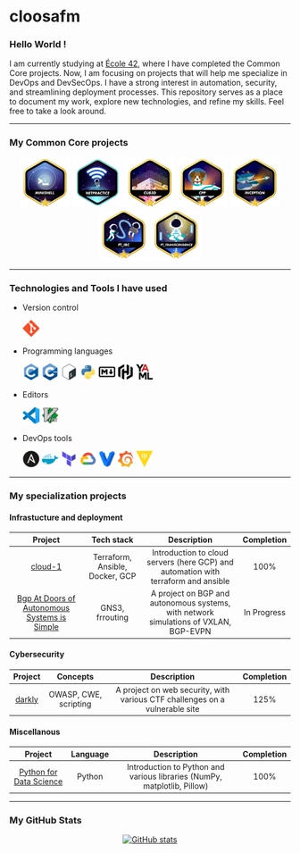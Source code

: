 # cloosafm

### Hello World !

I am currently studying at [École 42](https://42.fr/en/homepage/), where I have completed the Common Core projects. Now, I am focusing on projects that will help me specialize in DevOps and DevSecOps. I have a strong interest in automation, security, and streamlining deployment processes. This repository serves as a place to document my work, explore new technologies, and refine my skills. Feel free to take a look around.

---
<!---
### 42 Stats Card

[![My 42 stats](https://badge42.vercel.app/api/v2/cl8llmf4200060hmkt4qtrpqm/stats?cursusId=21&coalitionId=45)](https://github.com/JaeSeoKim/badge42)
--->

### My Common Core projects
<div align="center">

<a href="https://gitlab.com/42_cursus1/minishell" style="text-decoration: none;">
  <img src="https://github.com/cloosafm/cloosafm/blob/main/42_badges/minishellm.png" alt="42 Badge" width="90" height="90">
</a>

<a href="https://gitlab.com/42_cursus1/netpractice" style="text-decoration: none;">
  <img src="https://github.com/cloosafm/cloosafm/blob/main/42_badges/netpracticee.png" alt="42 Badge" width="90" height="90">
</a>
<a href="https://gitlab.com/42_cursus1/cub3d" style="text-decoration: none;">
  <img src="https://github.com/cloosafm/cloosafm/blob/main/42_badges/cub3dm.png" alt="42 Badge" width="90" height="90">
</a>
<a href="https://gitlab.com/42_cursus1/cpp_piscine" style="text-decoration: none;">
  <img src="https://github.com/cloosafm/cloosafm/blob/main/42_badges/cppm.png" alt="42 Badge" width="90" height="90">
</a>
<a href="https://gitlab.com/42_cursus1/inception" style="text-decoration: none;">
  <img src="https://github.com/cloosafm/cloosafm/blob/main/42_badges/inceptionm.png" alt="42 Badge" width="90" height="90">
</a>
<a href="https://gitlab.com/42_cursus1/ft_irc" style="text-decoration: none;">
  <img src="https://github.com/cloosafm/cloosafm/blob/main/42_badges/ft_ircm.png" alt="42 Badge" width="90" height="90">
</a>

<a href="https://github.com/Dylonni/42_ft_transcendence" style="text-decoration: none;">
  <img src="https://github.com/cloosafm/cloosafm/blob/main/42_badges/ft_transcendencem.png" alt="42 Badge" width="90" height="90">
</a>

<!---
<a href="https://gitlab.com/42_cursus1/libft_42">![42 Badge](https://github.com/cloosafm/cloosafm/blob/main/42_badges/libftm.png)</a>
<a href="https://gitlab.com/42_cursus1/Born2beroot">![42 Badge](https://github.com/cloosafm/cloosafm/blob/main/42_badges/born2berootm.png)</a>
<a href="https://gitlab.com/42_cursus1/get_next_line">![42 Badge](https://github.com/cloosafm/cloosafm/blob/main/42_badges/get_next_linem.png)</a>
<a href="https://gitlab.com/42_cursus1/ft_printf">![42 Badge](https://github.com/cloosafm/cloosafm/blob/main/42_badges/ft_printfm.png)</a>

<a href="https://gitlab.com/42_cursus1/minitalk">![42 Badge](https://github.com/cloosafm/cloosafm/blob/main/42_badges/minitalkm.png)</a>
<a href="https://gitlab.com/42_cursus1/push_swap">![42 Badge](https://github.com/cloosafm/cloosafm/blob/main/42_badges/push_swape.png)</a>
<a href="https://gitlab.com/42_cursus1/so_long">![42 Badge](https://github.com/cloosafm/cloosafm/blob/main/42_badges/so_longm.png)</a>
<a href="https://gitlab.com/42_cursus1/philosophers">![42 Badge](https://github.com/cloosafm/cloosafm/blob/main/42_badges/philosopherse.png)</a>
<a href="https://gitlab.com/42_cursus1/minishell">![42 Badge](https://github.com/cloosafm/cloosafm/blob/main/42_badges/minishellm.png)</a>

<a href="https://gitlab.com/42_cursus1/netpractice">![42 Badge](https://github.com/cloosafm/cloosafm/blob/main/42_badges/netpracticee.png)</a>
<a href="https://gitlab.com/42_cursus1/cub3d">![42 Badge](https://github.com/cloosafm/cloosafm/blob/main/42_badges/cub3dm.png)</a>
<a href="https://gitlab.com/42_cursus1/cpp_piscine">![42 Badge](https://github.com/cloosafm/cloosafm/blob/main/42_badges/cppm.png)</a>
<a href="https://gitlab.com/42_cursus1/inception">![42 Badge](https://github.com/cloosafm/cloosafm/blob/main/42_badges/inceptionm.png)</a>
<a href="https://gitlab.com/42_cursus1/ft_irc">![42 Badge](https://github.com/cloosafm/cloosafm/blob/main/42_badges/ft_ircm.png)</a>

<a href="https://github.com/Dylonni/42_ft_transcendence">![42 Badge](https://github.com/cloosafm/cloosafm/blob/main/42_badges/ft_transcendencem.png)</a>
--->



</div>

---

### Technologies and Tools I have used

- Version control

  <span style="display: inline-block;">
    <img src="icons/git-original.svg" alt="git" width="30" height="30" />
  </span>

- Programming languages

  <span style="display: inline-block;">
    <img src="icons/c-original.svg" alt="c" width="30"     height="30" />
    <img src="icons/cplusplus-original.svg"     alt="cplusplus" width="30" height="30" />
    <img src="icons/bash-original.svg" alt="bash"     width="30" height="30" />
    <img src="icons/python-original.svg" alt="python"     width="30" height="30" />
    <img src="icons/markdown-original.svg"     alt="markdown" width="30" height="30" />
    <img src="icons/hashicorp-svgrepo-com.svg"     alt="HCL" width="30" height="30" />
    <img src="icons/yaml-original.svg" alt="yaml"     width="30" height="30" />
  </span>

- Editors

  <span style="display: inline-block;">
    <img src="icons/vscode-original.svg" alt="vscode"     width="30" height="30" />
    <img src="icons/vim-original.svg" alt="vim"     width="30" height="30" />
  </span>

- DevOps tools

  <span style="display: inline-block;">
    <img src="icons/ansible-original.svg" alt="ansible"     width="30" height="30" />
    <img src="icons/docker-plain.svg" alt="docker"     width="30" height="30" />
    <img src="icons/terraform-original.svg"     alt="terraform" width="30" height="30" />
    <img src="icons/googlecloud-original.svg"     alt="google cloud" width="30" height="30" />
    <img src="icons/vagrant-original.svg" alt="vagrant"     width="30" height="30" />
    <img src="icons/grafana-original.svg" alt="grafana"     width="30" height="30" />
    <img src="icons/vault-original.svg" alt="vault"     width="30" height="30" />
  </span>

<!--
<img src="icons/kubernetes-original.svg" alt="kubernetes" width="30" height="30" />
-->


---
### My specialization projects

#### Infrastucture and deployment

|Project|Tech stack|Description|Completion
|:--:|:--:|:--:|:--:|
| [cloud-1](https://github.com/cloosafm/cloud-1) | Terraform, Ansible, Docker, GCP | Introduction to cloud servers (here GCP) and automation with terraform and ansible | 100% |
| [Bgp At Doors of Autonomous Systems is Simple](https://github.com/cloosafm/BADASS) | GNS3, frrouting | A project on BGP and autonomous systems, with network simulations of VXLAN, BGP-EVPN | In Progress |

#### Cybersecurity

|Project|Concepts|Description|Completion
|:--:|:--:|:--:|:--:|
| [darkly](https://github.com/cloosafm/darkly) | OWASP, CWE, scripting | A project on web security, with various CTF challenges on a vulnerable site | 125% |


#### Miscellanous

|Project|Language|Description|Completion
|:--:|:--:|:--:|:--:|
| [Python for Data Science](https://github.com/cloosafm/piscine_python) | Python | Introduction to Python and various libraries (NumPy, matplotlib, Pillow) | 100% |


---



### My GitHub Stats

<div align="center">

[![GitHub stats](https://github-readme-stats.vercel.app/api?username=cloosafm&show_icons=true&hide_rank=false&theme=github_dark&hide=issues&hide_title=true)](https://github.com/anuraghazra/github-readme-stats)



</div>


<!---


[![My GitHub Language Stats](https://github-readme-stats.vercel.app/api/top-langs/?username=jasongaylord&langs_count=5&theme=tokyonight)]()

[![Top Langs](https://github-readme-stats.vercel.app/api/top-langs/?username=cloosafm&langs_count=5&hide_title=true&count_private=true&include_all_commits=true&hide=java,html,css)](https://github.com/anuraghazra/github-readme-stats)



(https://github.com/anuraghazra/github-readme-stats)

https://www.sitepoint.com/github-profile-readme/

https://www.sitepoint.com/github-profile-readme/
-->
